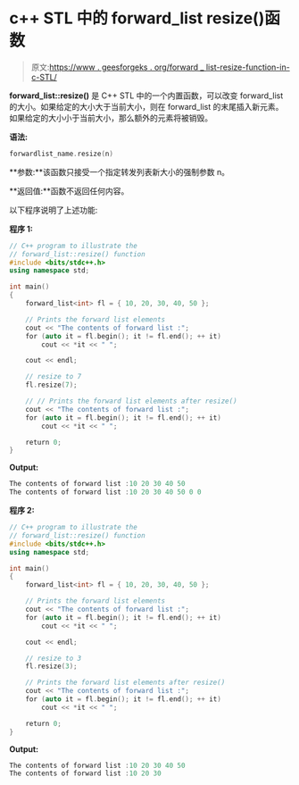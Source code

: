 # c++ STL 中的 forward_list resize()函数

> 原文:[https://www . geesforgeks . org/forward _ list-resize-function-in-c-STL/](https://www.geeksforgeeks.org/forward_list-resize-function-in-c-stl/)

**forward_list::resize()** 是 C++ STL 中的一个内置函数，可以改变 forward_list 的大小。如果给定的大小大于当前大小，则在 forward_list 的末尾插入新元素。如果给定的大小小于当前大小，那么额外的元素将被销毁。

**语法:**

```cpp
forwardlist_name.resize(n)
```

**参数:**该函数只接受一个指定转发列表新大小的强制参数 n。

**返回值:**函数不返回任何内容。

以下程序说明了上述功能:

**程序 1:**

```cpp
// C++ program to illustrate the
// forward_list::resize() function
#include <bits/stdc++.h>
using namespace std;

int main()
{
    forward_list<int> fl = { 10, 20, 30, 40, 50 };

    // Prints the forward list elements
    cout << "The contents of forward list :";
    for (auto it = fl.begin(); it != fl.end(); ++ it)
        cout << *it << " ";

    cout << endl;

    // resize to 7
    fl.resize(7);

    // // Prints the forward list elements after resize()
    cout << "The contents of forward list :";
    for (auto it = fl.begin(); it != fl.end(); ++ it)
        cout << *it << " ";

    return 0;
}
```

**Output:**

```cpp
The contents of forward list :10 20 30 40 50 
The contents of forward list :10 20 30 40 50 0 0

```

**程序 2:**

```cpp
// C++ program to illustrate the
// forward_list::resize() function
#include <bits/stdc++.h>
using namespace std;

int main()
{
    forward_list<int> fl = { 10, 20, 30, 40, 50 };

    // Prints the forward list elements
    cout << "The contents of forward list :";
    for (auto it = fl.begin(); it != fl.end(); ++ it)
        cout << *it << " ";

    cout << endl;

    // resize to 3
    fl.resize(3);

    // Prints the forward list elements after resize()
    cout << "The contents of forward list :";
    for (auto it = fl.begin(); it != fl.end(); ++ it)
        cout << *it << " ";

    return 0;
}
```

**Output:**

```cpp
The contents of forward list :10 20 30 40 50 
The contents of forward list :10 20 30

```